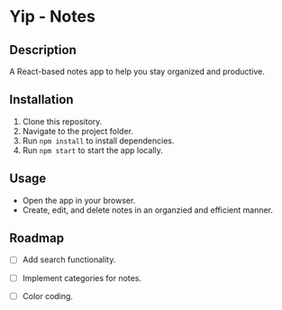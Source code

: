 # Yip - Notes

## Description
A React-based notes app to help you stay organized and productive. 

## Installation
1. Clone this repository.
2. Navigate to the project folder.
3. Run `npm install` to install dependencies.
4. Run `npm start` to start the app locally.

## Usage
- Open the app in your browser.
- Create, edit, and delete notes in an organzied and efficient manner.

## Roadmap
- [ ] Add search functionality.
- [ ] Implement categories for notes.
- [ ] Color coding.

